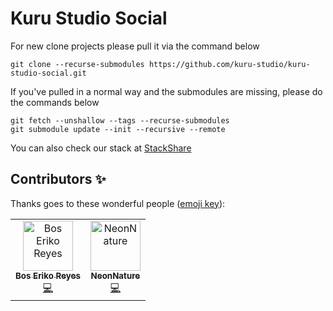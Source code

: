 # Kuru Studio Social
For new clone projects please pull it via the command below
```
git clone --recurse-submodules https://github.com/kuru-studio/kuru-studio-social.git
```

If you've pulled in a normal way and the submodules are missing, please do the commands below
```
git fetch --unshallow --tags --recurse-submodules
git submodule update --init --recursive --remote
```

You can also check our stack at [StackShare](https://stackshare.io/kuru-studio/kuru-studio-social)

## Contributors ✨

Thanks goes to these wonderful people ([emoji key](https://allcontributors.org/docs/en/emoji-key)):

<!-- ALL-CONTRIBUTORS-LIST:START - Do not remove or modify this section -->
<!-- prettier-ignore -->
<table>
  <tr>
    <td align="center"><a href="https://github.com/BosEriko"><img src="https://github.com/boseriko.png?size=200" width="80px;" alt="Bos Eriko Reyes"/><br /><sub><b>Bos Eriko Reyes</b></sub></a><br /><a href="https://github.com/kuru-studio/kuru-studio-social/commits?author=BosEriko" title="Code">💻</a></td>
    <td align="center"><a href="https://github.com/NeonNature"><img src="https://github.com/neonnature.png?size=200" width="80px;" alt="NeonNature"/><br /><sub><b>NeonNature</b></sub></a><br /><a href="https://github.com/kuru-studio/kuru-studio-social/commits?author=NeonNature" title="Code">💻</a></td>
  </tr>
</table>
<!-- ALL-CONTRIBUTORS-LIST:END -->
